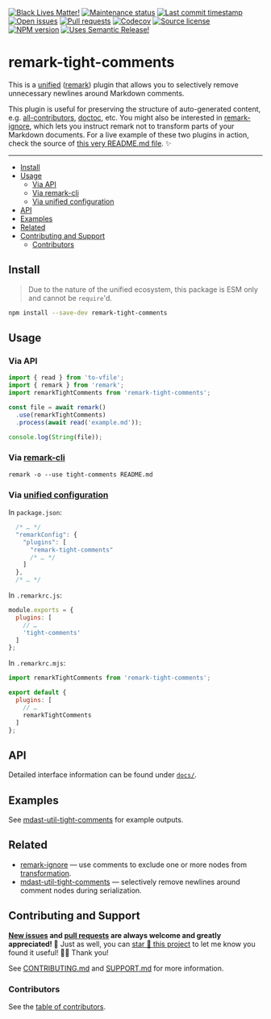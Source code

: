 <!-- badges-start -->

[![Black Lives Matter!][badge-blm]][link-blm]
[![Maintenance status][badge-maintenance]][link-repo]
[![Last commit timestamp][badge-last-commit]][link-repo]
[![Open issues][badge-issues]][link-issues]
[![Pull requests][badge-pulls]][link-pulls]
[![Codecov][badge-codecov]][link-codecov]
[![Source license][badge-license]][link-license]
[![NPM version][badge-npm]][link-npm]
[![Uses Semantic Release!][badge-semantic-release]][link-semantic-release]

<!-- badges-end -->

# remark-tight-comments

This is a [unified][1] ([remark][2]) plugin that allows you to selectively
remove unnecessary newlines around Markdown comments.

This plugin is useful for preserving the structure of auto-generated content,
e.g. [all-contributors][3], [doctoc][4], etc. You might also be interested in
[remark-ignore][5], which lets you instruct remark not to transform parts of
your Markdown documents. For a live example of these two plugins in action,
check the source of [this very README.md file][6]. ✨

---

<!-- remark-ignore-start -->
<!-- START doctoc generated TOC please keep comment here to allow auto update -->
<!-- DON'T EDIT THIS SECTION, INSTEAD RE-RUN doctoc TO UPDATE -->

- [Install](#install)
- [Usage](#usage)
  - [Via API](#via-api)
  - [Via remark-cli](#via-remark-cli)
  - [Via unified configuration](#via-unified-configuration)
- [API](#api)
- [Examples](#examples)
- [Related](#related)
- [Contributing and Support](#contributing-and-support)
  - [Contributors](#contributors)

<!-- END doctoc generated TOC please keep comment here to allow auto update -->
<!-- remark-ignore-end -->

## Install

> Due to the nature of the unified ecosystem, this package is ESM only and
> cannot be `require`'d.

```bash
npm install --save-dev remark-tight-comments
```

## Usage

### Via API

```typescript
import { read } from 'to-vfile';
import { remark } from 'remark';
import remarkTightComments from 'remark-tight-comments';

const file = await remark()
  .use(remarkTightComments)
  .process(await read('example.md'));

console.log(String(file));
```

<!-- remark-ignore -->

### Via [remark-cli](https://xunn.at/docs-remark-cli)

```shell
remark -o --use tight-comments README.md
```

<!-- remark-ignore -->

### Via [unified configuration](https://xunn.at/docs-unified-configuration)

In `package.json`:

```javascript
  /* … */
  "remarkConfig": {
    "plugins": [
      "remark-tight-comments"
      /* … */
    ]
  },
  /* … */
```

In `.remarkrc.js`:

```javascript
module.exports = {
  plugins: [
    // …
    'tight-comments'
  ]
};
```

In `.remarkrc.mjs`:

```javascript
import remarkTightComments from 'remark-tight-comments';

export default {
  plugins: [
    // …
    remarkTightComments
  ]
};
```

## API

Detailed interface information can be found under [`docs/`][docs].

## Examples

See [mdast-util-tight-comments][7] for example outputs.

## Related

- [remark-ignore][5] — use comments to exclude one or more nodes from
  [transformation][8].
- [mdast-util-tight-comments][9] — selectively remove newlines around comment
  nodes during serialization.

## Contributing and Support

**[New issues][choose-new-issue] and [pull requests][pr-compare] are always
welcome and greatly appreciated! 🤩** Just as well, you can [star 🌟 this
project][link-repo] to let me know you found it useful! ✊🏿 Thank you!

See [CONTRIBUTING.md][contributing] and [SUPPORT.md][support] for more
information.

### Contributors

See the [table of contributors][10].

[badge-blm]: https://xunn.at/badge-blm 'Join the movement!'
[badge-codecov]:
  https://codecov.io/gh/Xunnamius/unified-utils/branch/main/graph/badge.svg?token=HWRIOBAAPW
  'Is this package well-tested?'
[badge-issues]:
  https://img.shields.io/github/issues/Xunnamius/unified-utils
  'Open issues'
[badge-last-commit]:
  https://img.shields.io/github/last-commit/xunnamius/unified-utils
  'Latest commit timestamp'
[badge-license]:
  https://img.shields.io/npm/l/remark-tight-comments
  "This package's source license"
[badge-maintenance]:
  https://img.shields.io/maintenance/active/2023
  'Is this package maintained?'
[badge-npm]:
  https://api.ergodark.com/badges/npm-pkg-version/remark-tight-comments
  'Install this package using npm or yarn!'
[badge-pulls]:
  https://img.shields.io/github/issues-pr/xunnamius/unified-utils
  'Open pull requests'
[badge-semantic-release]:
  https://img.shields.io/badge/%20%20%F0%9F%93%A6%F0%9F%9A%80-semantic--release-e10079.svg
  'This repo practices continuous integration and deployment!'
[choose-new-issue]: https://github.com/xunnamius/unified-utils/issues/new/choose
[contributing]: /CONTRIBUTING.md
[docs]: docs
[link-blm]: https://xunn.at/donate-blm
[link-codecov]: https://codecov.io/gh/Xunnamius/unified-utils
[link-issues]: https://github.com/Xunnamius/unified-utils/issues?q=
[link-license]:
  https://github.com/Xunnamius/unified-utils/blob/main/packages/remark-tight-comments/LICENSE
[link-npm]: https://www.npmjs.com/package/remark-tight-comments
[link-pulls]: https://github.com/xunnamius/unified-utils/pulls
[link-repo]:
  https://github.com/xunnamius/unified-utils/blob/main/packages/remark-tight-comments
[link-semantic-release]: https://github.com/semantic-release/semantic-release
[pr-compare]: https://github.com/xunnamius/unified-utils/compare
[support]: /.github/SUPPORT.md
[1]: https://github.com/unifiedjs/unified
[2]: https://github.com/remarkjs/remark
[3]: https://github.com/all-contributors/all-contributors
[4]: https://github.com/thlorenz/doctoc
[5]: /packages/remark-ignore
[6]:
  https://raw.githubusercontent.com/Xunnamius/unified-utils/main/packages/remark-tight-comments/README.md
[7]: /packages/mdast-util-tight-comments/README.md#usage
[8]: https://github.com/unifiedjs/unified#overview
[9]: /packages/mdast-util-tight-comments
[10]: /README.md#contributors
